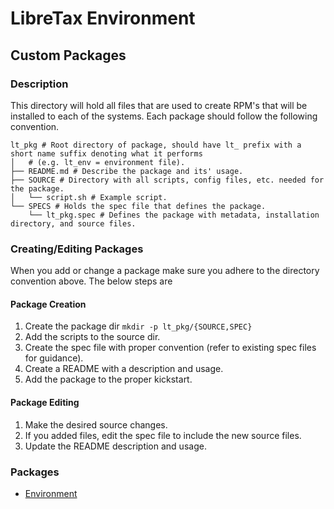 # LibreTax Environment
## Custom Packages
### Description
This directory will hold all files that are used to create RPM's that will be installed to each of the systems. Each package should follow the following convention.
```shell
lt_pkg # Root directory of package, should have lt_ prefix with a short name suffix denoting what it performs
│   # (e.g. lt_env = environment file).
├── README.md # Describe the package and its' usage.
├── SOURCE # Directory with all scripts, config files, etc. needed for the package.
│   └── script.sh # Example script.
└── SPECS # Holds the spec file that defines the package.
    └── lt_pkg.spec # Defines the package with metadata, installation directory, and source files.
```

### Creating/Editing Packages
When you add or change a package make sure you adhere to the directory convention above. The below steps are
#### Package Creation
1. Create the package dir `mkdir -p lt_pkg/{SOURCE,SPEC}`
2. Add the scripts to the source dir.
3. Create the spec file with proper convention (refer to existing spec files for guidance).
4. Create a README with a description and usage.
5. Add the package to the proper kickstart.

#### Package Editing
1. Make the desired source changes.
2. If you added files, edit the spec file to include the new source files.
3. Update the README description and usage.

### Packages
* [Environment](./lt_env/)
